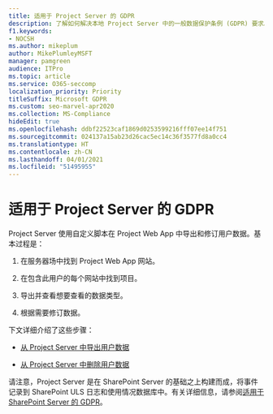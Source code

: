 ```yaml
---
title: 适用于 Project Server 的 GDPR
description: 了解如何解决本地 Project Server 中的一般数据保护条例 (GDPR) 要求。
f1.keywords:
- NOCSH
ms.author: mikeplum
author: MikePlumleyMSFT
manager: pamgreen
audience: ITPro
ms.topic: article
ms.service: O365-seccomp
localization_priority: Priority
titleSuffix: Microsoft GDPR
ms.custom: seo-marvel-apr2020
ms.collection: MS-Compliance
hideEdit: true
ms.openlocfilehash: ddbf22523caf1869d0253599216fff07ee14f751
ms.sourcegitcommit: 024137a15ab23d26cac5ec14c36f3577fd8a0cc4
ms.translationtype: HT
ms.contentlocale: zh-CN
ms.lasthandoff: 04/01/2021
ms.locfileid: "51495955"
---
```

# <a name="gdpr-for-project-server"></a>适用于 Project Server 的 GDPR

Project Server 使用自定义脚本在 Project Web App 中导出和修订用户数据。基本过程是：

1.  在服务器场中找到 Project Web App 网站。

2.  在包含此用户的每个网站中找到项目。

3.  导出并查看想要查看的数据类型。

4.  根据需要修订数据。

下文详细介绍了这些步骤：

- [从 Project Server 中导出用户数据](/Project/export-user-data-from-project-server?toc=/Office365/Enterprise/toc.json)

- [从 Project Server 中删除用户数据](/Project/delete-user-data-from-project-server?toc=/Office365/Enterprise/toc.json)


请注意，Project Server 是在 SharePoint Server 的基础之上构建而成，将事件记录到 SharePoint ULS 日志和使用情况数据库中。有关详细信息，请参阅[适用于 SharePoint Server 的 GDPR](gdpr-for-sharepoint-server.md)。
